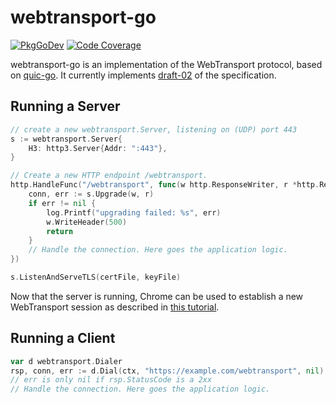 # webtransport-go

[![PkgGoDev](https://pkg.go.dev/badge/github.com/quic-go/webtransport-go)](https://pkg.go.dev/github.com/quic-go/webtransport-go)
[![Code Coverage](https://img.shields.io/codecov/c/github/quic-go/webtransport-go/master.svg?style=flat-square)](https://codecov.io/gh/quic-go/webtransport-go/)

webtransport-go is an implementation of the WebTransport protocol, based on [quic-go](https://github.com/lucas-clemente/quic-go). It currently implements [draft-02](https://www.ietf.org/archive/id/draft-ietf-webtrans-http3-02.html) of the specification.

## Running a Server

```go
// create a new webtransport.Server, listening on (UDP) port 443
s := webtransport.Server{
    H3: http3.Server{Addr: ":443"},
}

// Create a new HTTP endpoint /webtransport.
http.HandleFunc("/webtransport", func(w http.ResponseWriter, r *http.Request) {
    conn, err := s.Upgrade(w, r)
    if err != nil {
        log.Printf("upgrading failed: %s", err)
        w.WriteHeader(500)
        return
    }
    // Handle the connection. Here goes the application logic.
})

s.ListenAndServeTLS(certFile, keyFile)
```

Now that the server is running, Chrome can be used to establish a new WebTransport session as described in [this tutorial](https://web.dev/webtransport/).

## Running a Client

```go
var d webtransport.Dialer
rsp, conn, err := d.Dial(ctx, "https://example.com/webtransport", nil)
// err is only nil if rsp.StatusCode is a 2xx
// Handle the connection. Here goes the application logic.
```
